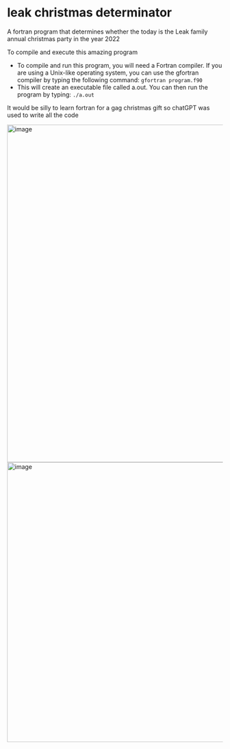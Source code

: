 # leak christmas determinator

A fortran program that determines whether the today is the Leak family annual christmas party in the year 2022

To compile and execute this amazing program
- To compile and run this program, you will need a Fortran compiler. If you are using a Unix-like operating system, you can use the gfortran compiler by typing the following command: `gfortran program.f90`
- This will create an executable file called a.out. You can then run the program by typing: `./a.out`

It would be silly to learn fortran for a gag christmas gift so chatGPT was used to write all the code

<img width="789" alt="image" src="https://user-images.githubusercontent.com/25240207/208280026-7cb2afe7-281f-4736-9d1e-cfde6aedface.png">

<img width="654" alt="image" src="https://user-images.githubusercontent.com/25240207/208280048-ea6c27b6-313c-4a6c-b1d0-ca3bf4bf124d.png">

